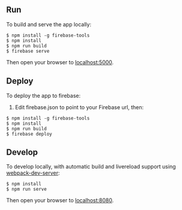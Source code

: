 ## Run

To build and serve the app locally:

```
$ npm install -g firebase-tools
$ npm install
$ npm run build
$ firebase serve
```

Then open your browser to [localhost:5000](http://localhost:5000).

## Deploy

To deploy the app to firebase:
 1. Edit firebase.json to point to your Firebase url, then:

```
$ npm install -g firebase-tools
$ npm install
$ npm run build
$ firebase deploy
```

## Develop

To develop locally, with automatic build and livereload support
using [webpack-dev-server](https://github.com/webpack/webpack-dev-server):

```
$ npm install
$ npm run serve
```

Then open your browser to [localhost:8080](http://localhost:8080).
